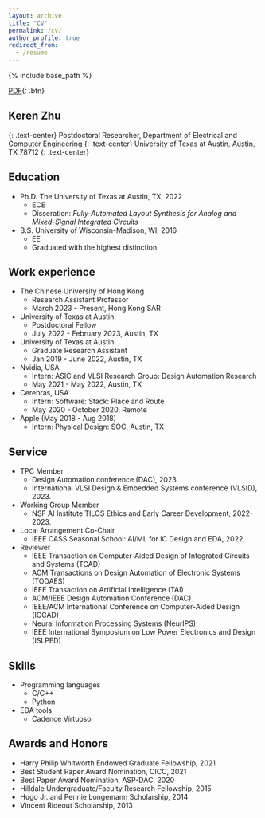 ```yaml
---
layout: archive
title: "CV"
permalink: /cv/
author_profile: true
redirect_from:
  - /resume
---
```


{% include base_path %}

[PDF](/files/CV.pdf){: .btn}

## Keren Zhu
{: .text-center}
Postdoctoral Researcher,  Department of Electrical and Computer Engineering
{: .text-center}
University of Texas at Austin,  Austin, TX 78712
{: .text-center}

Education
------
* Ph.D. The University of Texas at Austin, TX,  2022
  * ECE
  * Disseration: *Fully-Automated Layout Synthesis for Analog and Mixed-Signal Integrated Circuits*
* B.S. University of Wisconsin-Madison, WI, 2016
  * EE
  * Graduated with the highest distinction


Work experience
------
* The Chinese University of Hong Kong
  * Research Assistant Professor
  * March 2023 - Present, Hong Kong SAR
* University of Texas at Austin
  * Postdoctoral Fellow 
  * July 2022 - February 2023, Austin, TX
* University of Texas at Austin
  * Graduate Research Assistant
  * Jan 2019 - June 2022, Austin, TX
* Nvidia, USA
  * Intern: ASIC and VLSI Research Group: Design Automation Research
  * May 2021 - May 2022, Austin, TX
* Cerebras, USA
  * Intern: Software: Stack: Place and Route
  * May 2020 - October 2020, Remote
* Apple (May 2018 - Aug 2018) 
  * Intern: Physical Design: SOC, Austin, TX

Service
------
* TPC Member
  * Design Automation conference (DAC), 2023.
  * International VLSI Design & Embedded Systems conference (VLSID), 2023.
* Working Group Member
  * NSF AI Institute TILOS Ethics and Early Career Development, 2022-2023.
* Local Arrangement Co-Chair
  * IEEE CASS Seasonal School: AI/ML for IC Design and EDA, 2022.
* Reviewer
  * IEEE Transaction on Computer-Aided Design of Integrated Circuits and Systems (TCAD)
  * ACM Transactions on Design Automation of Electronic Systems (TODAES)
  * IEEE Transaction on Artificial Intelligence (TAI)
  * ACM/IEEE Design Automation Conference (DAC)
  * IEEE/ACM International Conference on Computer-Aided Design (ICCAD)
  * Neural Information Processing Systems (NeurIPS)
  * IEEE International Symposium on Low Power Electronics and Design (ISLPED)

Skills
------
* Programming languages
  * C/C++ 
  * Python 
* EDA tools
  * Cadence Virtuoso
  

Awards and Honors
------
* Harry Philip Whitworth Endowed Graduate Fellowship, 2021
* Best Student Paper Award Nomination, CICC, 2021
* Best Paper Award Nomination, ASP-DAC, 2020
* Hilldale Undergraduate/Faculty Research Fellowship, 2015
* Hugo Jr. and Pennie Longemann Scholarship, 2014
* Vincent Rideout Scholarship, 2013





<!-- Google tag (gtag.js) -->
<script async src="https://www.googletagmanager.com/gtag/js?id=G-V75GJ30CTR"></script>
<script>
  window.dataLayer = window.dataLayer || [];
  function gtag(){dataLayer.push(arguments);}
  gtag('js', new Date());

  gtag('config', 'G-V75GJ30CTR');
</script>
